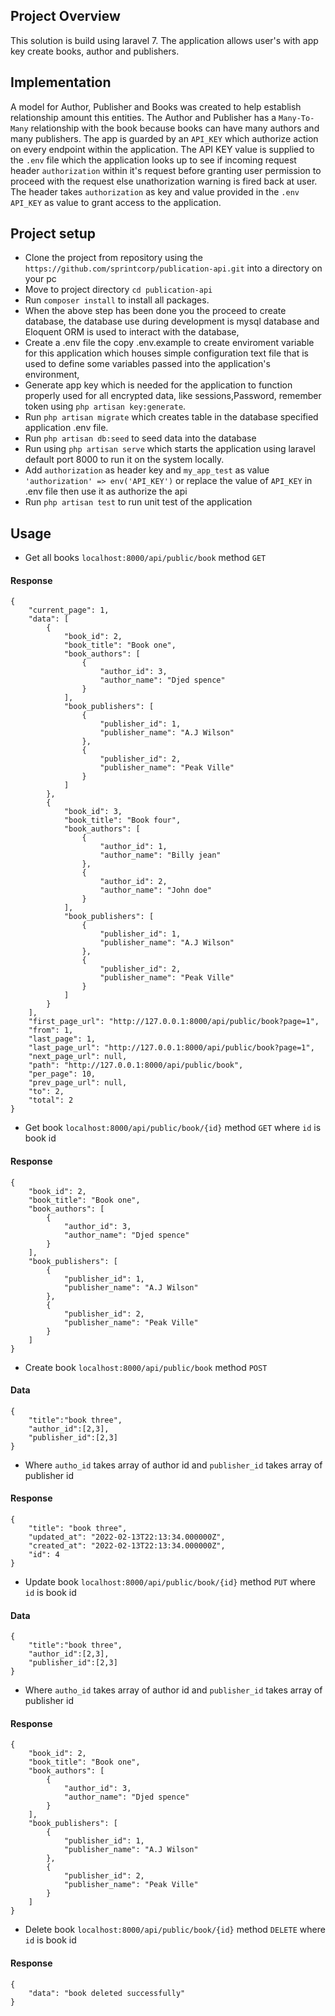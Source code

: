 ## Project Overview

This solution is build using laravel 7. The application allows user's with app key create books, author and publishers.

## Implementation

A model for Author, Publisher and Books was created to help establish relationship amount this entities. The Author and Publisher has a `Many-To-Many` relationship with the book because books can have many authors and many publishers. The app is guarded by an `API_KEY` which authorize action on every endpoint within the application. The API KEY value is supplied to the `.env` file which the application looks up to see if incoming request header `authorization` within it's request before granting user permission to proceed with the request else unathorization warning is fired back at user. The header takes `authorization` as key and value provided in the `.env API_KEY` as value to grant access to the application.

## Project setup


- Clone the project from repository using the `https://github.com/sprintcorp/publication-api.git` into a directory on your pc
- Move to project directory `cd publication-api` 
- Run `composer install` to install all packages.
- When the above step has been done you the proceed to create database, the database use during development is mysql database and Eloquent ORM is used to interact with the database,
- Create a .env file the copy .env.example to create enviroment variable for this application which houses simple configuration text file that is used to define some variables passed into the application's environment,
- Generate app key which is needed for the application to function properly used for all encrypted data, like sessions,Password, remember token using `php artisan key:generate`.
- Run `php artisan migrate` which creates table in the database specified application .env file.
- Run `php artisan db:seed` to seed data into the database
- Run using `php artisan serve` which starts the application using laravel default port 8000 to run it on the system locally.
- Add `authorization` as header key and `my_app_test` as value ` 'authorization' => env('API_KEY')` or replace the value of `API_KEY` in .env file then use it as authorize the api
- Run `php artisan test` to run unit test of the application
## Usage

- Get all books `localhost:8000/api/public/book` method `GET` 
#### Response

    {
        "current_page": 1,
        "data": [
            {
                "book_id": 2,
                "book_title": "Book one",
                "book_authors": [
                    {
                        "author_id": 3,
                        "author_name": "Djed spence"
                    }
                ],
                "book_publishers": [
                    {
                        "publisher_id": 1,
                        "publisher_name": "A.J Wilson"
                    },
                    {
                        "publisher_id": 2,
                        "publisher_name": "Peak Ville"
                    }
                ]
            },
            {
                "book_id": 3,
                "book_title": "Book four",
                "book_authors": [
                    {
                        "author_id": 1,
                        "author_name": "Billy jean"
                    },
                    {
                        "author_id": 2,
                        "author_name": "John doe"
                    }
                ],
                "book_publishers": [
                    {
                        "publisher_id": 1,
                        "publisher_name": "A.J Wilson"
                    },
                    {
                        "publisher_id": 2,
                        "publisher_name": "Peak Ville"
                    }
                ]
            }
        ],
        "first_page_url": "http://127.0.0.1:8000/api/public/book?page=1",
        "from": 1,
        "last_page": 1,
        "last_page_url": "http://127.0.0.1:8000/api/public/book?page=1",
        "next_page_url": null,
        "path": "http://127.0.0.1:8000/api/public/book",
        "per_page": 10,
        "prev_page_url": null,
        "to": 2,
        "total": 2
    }


- Get book `localhost:8000/api/public/book/{id}` method `GET` where `id` is book id 
#### Response

    {
        "book_id": 2,
        "book_title": "Book one",
        "book_authors": [
            {
                "author_id": 3,
                "author_name": "Djed spence"
            }
        ],
        "book_publishers": [
            {
                "publisher_id": 1,
                "publisher_name": "A.J Wilson"
            },
            {
                "publisher_id": 2,
                "publisher_name": "Peak Ville"
            }
        ]
    }
    
    
- Create book `localhost:8000/api/public/book` method `POST`

#### Data
    {
        "title":"book three",
        "author_id":[2,3],
        "publisher_id":[2,3]
    }

- Where `autho_id` takes array of author id and `publisher_id` takes array of publisher id

#### Response

    {
        "title": "book three",
        "updated_at": "2022-02-13T22:13:34.000000Z",
        "created_at": "2022-02-13T22:13:34.000000Z",
        "id": 4
    }
    
    
 - Update book `localhost:8000/api/public/book/{id}` method `PUT` where `id` is book id 

#### Data
    {
        "title":"book three",
        "author_id":[2,3],
        "publisher_id":[2,3]
    }

- Where `autho_id` takes array of author id and `publisher_id` takes array of publisher id
#### Response

    {
        "book_id": 2,
        "book_title": "Book one",
        "book_authors": [
            {
                "author_id": 3,
                "author_name": "Djed spence"
            }
        ],
        "book_publishers": [
            {
                "publisher_id": 1,
                "publisher_name": "A.J Wilson"
            },
            {
                "publisher_id": 2,
                "publisher_name": "Peak Ville"
            }
        ]
    }
    
   - Delete book `localhost:8000/api/public/book/{id}` method `DELETE` where `id` is book id
        
   #### Response

    {
        "data": "book deleted successfully"
    }
